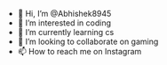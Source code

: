 - 👋 Hi, I’m @Abhishek8945
- 👀 I’m interested in coding 
- 🌱 I’m currently learning cs
- 💞️ I’m looking to collaborate on gaming 
- 📫 How to reach me on Instagram

<!---
Abhishek8945/Abhishek8945 is a ✨ special ✨ repository because its `README.md` (this file) appears on your GitHub profile.
You can click the Preview link to take a look at your changes.
--->
